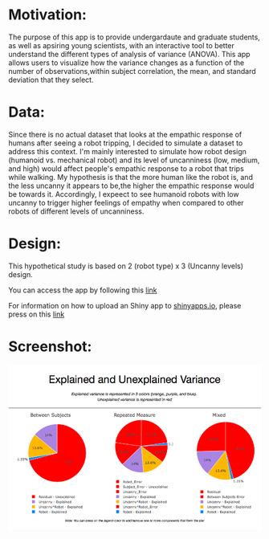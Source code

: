 # Motivation:

The purpose of this app is to provide undergardaute and graduate students, as well as apsiring young scientists, with an interactive tool to better understand the different types of analysis of variance (ANOVA). This app allows users to visualize how the variance changes as a function of the number of observations,within subject correlation, the mean, and standard deviation that they select.

# Data:
Since there is no actual dataset that looks at the empathic response of humans after seeing a robot tripping, I decided to simulate a dataset to address this context. I'm mainly interested to simulate how robot design (humanoid vs. mechanical robot) and its level of uncanniness (low, medium, and high) would affect people's empathic response to a robot that trips while walking. My hypothesis is that the more human like the robot is, and the less uncanny it appears to be,the higher the empathic response would be towards it. Accordingly, I expeect to see humanoid robots with low uncanny to trigger higher feelings of empathy when compared to other robots of different levels of uncanniness.

# Design:
This hypothetical study is based on 2 (robot type) x 3 (Uncanny levels) design.

You can access the app by following this [link]()

For information on how to upload an Shiny app to [shinyapps.io](https://shiny.rstudio.com/articles/shinyapps.html), please press on this [link](https://shiny.rstudio.com/articles/shinyapps.html)

# Screenshot:
![alt text](./variance_screenshot.png "explained and unexplained variance")



